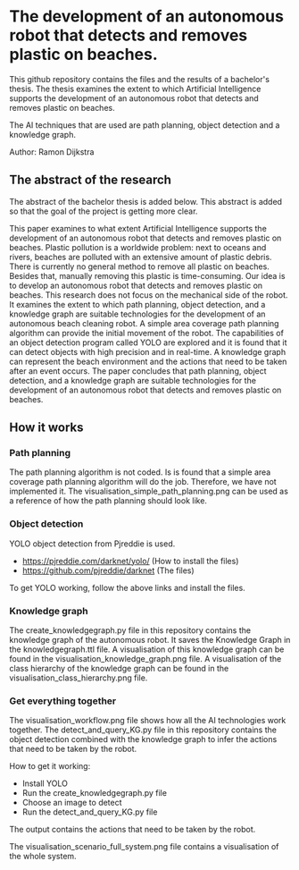 # The development of an autonomous robot that detects and removes plastic on beaches.

This github repository contains the files and the results of a bachelor's thesis. The thesis examines the extent to which Artificial Intelligence supports the development of an autonomous robot that detects and removes plastic on beaches.

The AI techniques that are used are path planning, object detection and a knowledge graph.

Author: Ramon Dijkstra

## The abstract of the research
The abstract of the bachelor thesis is added below. This abstract is added so that the goal of the project is getting more clear.

This paper examines to what extent Artificial Intelligence supports the development of an autonomous robot that detects and removes plastic on beaches. Plastic pollution is a worldwide problem: next to oceans and rivers, beaches are polluted with an extensive amount of plastic debris. There is currently no general method to remove all plastic on beaches. Besides that, manually removing this plastic is time-consuming. Our idea is to develop an autonomous robot that detects and removes plastic on beaches. This research does not focus on the mechanical side of the robot. It examines the extent to which path planning, object detection, and a knowledge graph are suitable technologies for the development of an autonomous beach cleaning robot. A simple area coverage path planning algorithm can provide the initial movement of the robot. The capabilities of an object detection program called YOLO are explored and it is found that it can detect objects with high precision and in real-time. A knowledge graph can represent the beach environment and the actions that need to be taken after an event occurs. The paper concludes that path planning, object detection, and a knowledge graph are suitable technologies for the development of an autonomous robot that detects and removes plastic on beaches.

## How it works

### Path planning
The path planning algorithm is not coded. Is is found that a simple area coverage path planning algorithm will do the job. Therefore, we have not implemented it. The visualisation_simple_path_planning.png can be used as a reference of how the path planning should look like.

### Object detection
YOLO object detection from Pjreddie is used.
- https://pjreddie.com/darknet/yolo/ (How to install the files)
- https://github.com/pjreddie/darknet (The files)

To get YOLO working, follow the above links and install the files.

### Knowledge graph
The create_knowledgegraph.py file in this repository contains the knowledge graph of the autonomous robot.
It saves the Knowledge Graph in the knowledgegraph.ttl file. A visualisation of this knowledge graph can be found in the visualisation_knowledge_graph.png file. A visualisation of the class hierarchy of the knowledge graph can be found in the visualisation_class_hierarchy.png file.

### Get everything together
The visualisation_workflow.png file shows how all the AI technologies work together. The detect_and_query_KG.py file in this repository contains the object detection combined with the knowledge graph to infer the actions that need to be taken by the robot.

How to get it working:
- Install YOLO
- Run the create_knowledgegraph.py file
- Choose an image to detect
- Run the detect_and_query_KG.py file

The output contains the actions that need to be taken by the robot.

The visualisation_scenario_full_system.png file contains a visualisation of the whole system.
